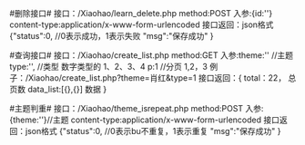 #删除接口#
接口：/Xiaohao/learn_delete.php
method:POST
入参:{id:''}
content-type:application/x-www-form-urlencoded
接口返回：json格式
         {"status":0,     //0表示成功，1表示失败
          "msg":"保存成功"
          }


#查询接口#
接口：/Xiaohao/create_list.php
method:GET
入参:theme:''  //主题
     type:'',  //类型  数字类型的 1、2、3、4
     p:1   //分页  1,2，3
例子：/Xiaohao/create_list.php?theme=肖红&type=1
接口返回：{
  total：22， 总页数
  data_list:[{},{}]  数据
}


#主题判重#
接口：/Xiaohao/theme_isrepeat.php
method:POST
入参:{theme:''}//主题
content-type:application/x-www-form-urlencoded
接口返回：json格式
         {"status":0,     //0表示bu不重复，1表示重复
          "msg":"保存成功"
          }
